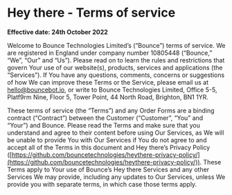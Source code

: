# Hey there - Terms of service

**Effective date: 24th October 2022**

Welcome to Bounce Technologies Limited’s (“Bounce”) terms of service. We are registered in England under company number 10805448 (“Bounce,” “We”, “Our” and “Us”). Please read on to learn the rules and restrictions that govern Your use of our website(s), products, services and applications (the “Services”). If You have any questions, comments, concerns or suggestions of how We can improve these Terms or the Service, please email us at [hello@bouncebot.io](mailto:hello@bouncebot.io), or write to Bounce Technologies Limited, Office 5-5, Platf9rm Nine, Floor 5, Tower Point, 44 North Road, Brighton, BN1 1YR.

These terms of service (the “Terms”) and any Order Forms are a binding contract (“Contract”) between the Customer (“Customer”, “You” and “Your”) and Bounce. Please read the Terms and make sure that you understand and agree to their content before using Our Services, as We will be unable to provide You with Our Services if You do not agree to and accept all of the Terms in this document and Hey there’s Privacy Policy ([https://github.com/bouncetechnologies/heythere-privacy-policy/](https://github.com/bouncetechnologies/heythere-privacy-policy/)). These Terms apply to Your use of Bounce’s Hey there Services and any other Services We may provide, including any updates to Our Services, unless We provide you with separate terms, in which case those terms apply.
